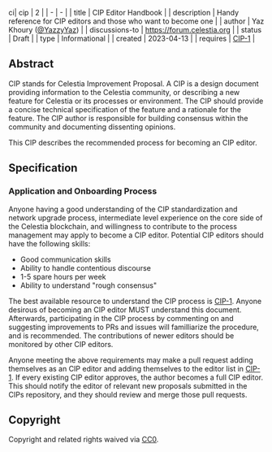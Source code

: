 ci| cip | 2 |
| - | - |
| title | CIP Editor Handbook |
| description | Handy reference for CIP editors and those who want to become one |
| author | Yaz Khoury ([@YazzyYaz](https://github.com/YazzyYaz)) |
| discussions-to | <https://forum.celestia.org> |
| status | Draft |
| type | Informational |
| created | 2023-04-13 |
| requires | [CIP-1](./cip-001.md) |

## Abstract

CIP stands for Celestia Improvement Proposal. A CIP is a design document providing information to the Celestia community, or describing a new feature for Celestia or its processes or environment. The CIP should provide a concise technical specification of the feature and a rationale for the feature. The CIP author is responsible for building consensus within the community and documenting dissenting opinions.

This CIP describes the recommended process for becoming an CIP editor.

## Specification

### Application and Onboarding Process

Anyone having a good understanding of the CIP standardization and network upgrade process, intermediate level experience on the core side of the Celestia blockchain, and willingness to contribute to the process management may apply to become a CIP editor. Potential CIP editors should have the following skills:

- Good communication skills
- Ability to handle contentious discourse
- 1-5 spare hours per week
- Ability to understand "rough consensus"

The best available resource to understand the CIP process is [CIP-1](./cip-001.md). Anyone desirous of becoming an CIP editor MUST understand this document. Afterwards, participating in the CIP process by commenting on and suggesting improvements to PRs and issues will familliarize the procedure, and is recommended. The contributions of newer editors should be monitored by other CIP editors.

Anyone meeting the above requirements may make a pull request adding themselves as an CIP editor and adding themselves to the editor list in [CIP-1](./cip-001.md). If every existing CIP editor approves, the author becomes a full CIP editor. This should notify the editor of relevant new proposals submitted in the CIPs repository, and they should review and merge those pull requests.

## Copyright

Copyright and related rights waived via [CC0](https://github.com/celestiaorg/CIPs/blob/main/LICENSE).

